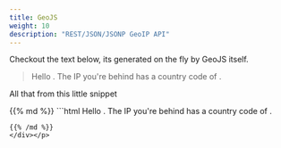 ```yaml
---
title: GeoJS
weight: 10
description: "REST/JSON/JSONP GeoIP API"
---
```


<p>Checkout the text below, its generated on the fly by GeoJS itself.</p>

<blockquote><p>Hello <span id="user_ip"><i class="fa fa-cog fa-spin"></i></span>. The IP you're behind has a country code of <span id="user_countrycode"><i class="fa fa-cog fa-spin"></i></span>.</p></blockquote>

<p>All that from this little snippet</p>

<p><div class="text-left">
{{% md %}}
```html
Hello <span id="user_ip"></span>. The IP you're behind has a country code of <span id="user_countrycode"></span>.

<script type="application/javascript">
    function geoip(json){
        var userip      = document.getElementById("user_ip");
        var countrycode = document.getElementById("user_countrycode");
        userip.textContent      = json.ip;
        countrycode.textContent = json.country_code;
    }
</script>
<script src="https://get.geojs.io/v1/ip/geo.js"></script>
```
{{% /md %}}
</div></p>
